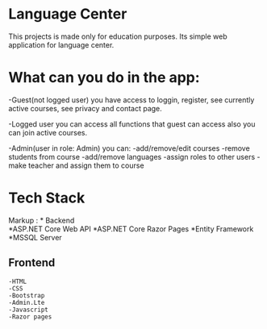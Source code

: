 # Language Center

This projects is made only for education purposes. Its simple web application for language center.

# What can you do in the app:
 -Guest(not logged user) you have access to loggin, register, see currently active courses, see privacy and contact page.
 
 -Logged user you can access all functions that guest can access also you can join active courses.
 
 -Admin(user in role: Admin) you can:
    -add/remove/edit courses
    -remove students from course
    -add/remove languages
    -assign roles to other users
    -make teacher and assign them to course
    
# Tech Stack

 Markup : * Backend<br/>
    *ASP.NET Core Web API
    *ASP.NET Core Razor Pages
    *Entity Framework
    *MSSQL Server
    
 ## Frontend<br/>
    -HTML
    -CSS
    -Bootstrap
    -Admin.Lte
    -Javascript
    -Razor pages

